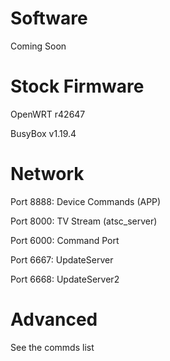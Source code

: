 # Software
  Coming Soon

# Stock Firmware
  OpenWRT r42647
  
  BusyBox v1.19.4

# Network
  Port 8888: Device Commands (APP)
  
  Port 8000: TV Stream (atsc_server)
  
  Port 6000: Command Port
  
  Port 6667: UpdateServer
  
  Port 6668: UpdateServer2
  

# Advanced
See the commds list
